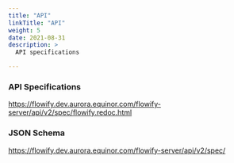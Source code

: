 ```yaml
---
title: "API"
linkTitle: "API"
weight: 5
date: 2021-08-31
description: >
  API specifications

---
```

### API Specifications
https://flowify.dev.aurora.equinor.com/flowify-server/api/v2/spec/flowify.redoc.html

### JSON Schema
https://flowify.dev.aurora.equinor.com/flowify-server/api/v2/spec/